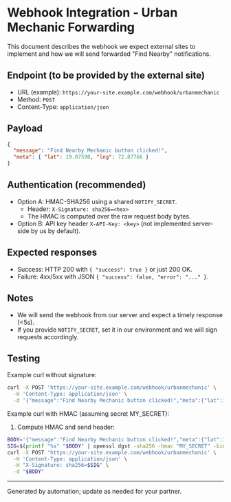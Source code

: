 # Webhook Integration - Urban Mechanic Forwarding

This document describes the webhook we expect external sites to implement and how we will send forwarded "Find Nearby" notifications.

## Endpoint (to be provided by the external site)
- URL (example): `https://your-site.example.com/webhook/urbanmechanic`
- Method: `POST`
- Content-Type: `application/json`

## Payload
```json
{
  "message": "Find Nearby Mechanic button clicked!",
  "meta": { "lat": 19.07598, "lng": 72.87766 }
}
```

## Authentication (recommended)
- Option A: HMAC-SHA256 using a shared `NOTIFY_SECRET`.
  - Header: `X-Signature: sha256=<hex>`
  - The HMAC is computed over the raw request body bytes.
- Option B: API key header `X-API-Key: <key>` (not implemented server-side by us by default).

## Expected responses
- Success: HTTP 200 with `{ "success": true }` or just 200 OK.
- Failure: 4xx/5xx with JSON `{ "success": false, "error": "..." }`.

## Notes
- We will send the webhook from our server and expect a timely response (<5s).
- If you provide `NOTIFY_SECRET`, set it in our environment and we will sign requests accordingly.

## Testing
Example curl without signature:
```bash
curl -X POST 'https://your-site.example.com/webhook/urbanmechanic' \
  -H 'Content-Type: application/json' \
  -d '{"message":"Find Nearby Mechanic button clicked!","meta":{"lat":19.07598,"lng":72.87766}}'
```

Example curl with HMAC (assuming secret MY_SECRET):
1. Compute HMAC and send header:
```bash
BODY='{"message":"Find Nearby Mechanic button clicked!","meta":{"lat":19.07598,"lng":72.87766}}'
SIG=$(printf "%s" "$BODY" | openssl dgst -sha256 -hmac "MY_SECRET" -binary | xxd -p -c 256)
curl -X POST 'https://your-site.example.com/webhook/urbanmechanic' \
  -H 'Content-Type: application/json' \
  -H "X-Signature: sha256=$SIG" \
  -d "$BODY"
```

---
Generated by automation; update as needed for your partner.